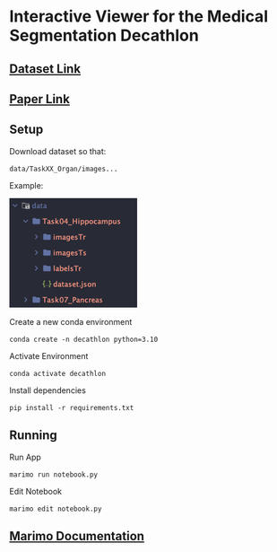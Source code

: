 # Interactive Viewer for the Medical Segmentation Decathlon
## [Dataset Link](https://drive.google.com/drive/folders/1HqEgzS8BV2c7xYNrZdEAnrHk7osJJ--2)
## [Paper Link](https://www.nature.com/articles/s41467-022-30695-9)
## Setup
Download dataset so that:
```
data/TaskXX_Organ/images...
```
Example:

![img.png](img.png)

Create a new conda environment
```
conda create -n decathlon python=3.10
```

Activate Environment
```
conda activate decathlon
```

Install dependencies
```
pip install -r requirements.txt
```
## Running
Run App
```
marimo run notebook.py
```

Edit Notebook
```
marimo edit notebook.py
```

## [Marimo Documentation](https://docs.marimo.io/)